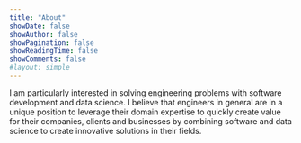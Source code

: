 ```yaml
---
title: "About"
showDate: false
showAuthor: false
showPagination: false
showReadingTime: false
showComments: false
#layout: simple
---
```


I am particularly interested in solving engineering problems with software development and data science.
I believe that engineers in general are in a unique position to leverage their domain expertise
to quickly create value for their companies, clients and businesses by combining software and data science
to create innovative solutions in their fields.